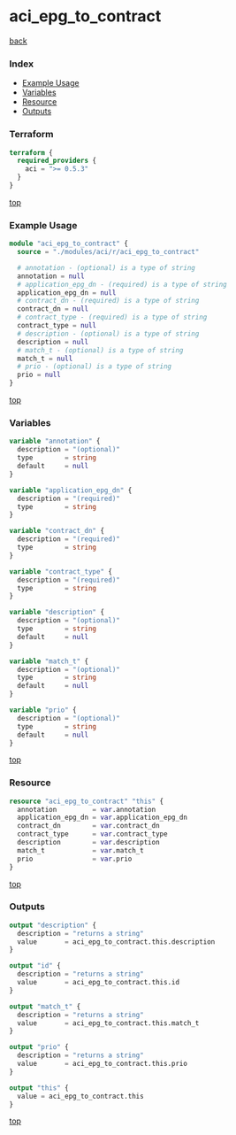 # aci_epg_to_contract

[back](../aci.md)

### Index

- [Example Usage](#example-usage)
- [Variables](#variables)
- [Resource](#resource)
- [Outputs](#outputs)

### Terraform

```terraform
terraform {
  required_providers {
    aci = ">= 0.5.3"
  }
}
```

[top](#index)

### Example Usage

```terraform
module "aci_epg_to_contract" {
  source = "./modules/aci/r/aci_epg_to_contract"

  # annotation - (optional) is a type of string
  annotation = null
  # application_epg_dn - (required) is a type of string
  application_epg_dn = null
  # contract_dn - (required) is a type of string
  contract_dn = null
  # contract_type - (required) is a type of string
  contract_type = null
  # description - (optional) is a type of string
  description = null
  # match_t - (optional) is a type of string
  match_t = null
  # prio - (optional) is a type of string
  prio = null
}
```

[top](#index)

### Variables

```terraform
variable "annotation" {
  description = "(optional)"
  type        = string
  default     = null
}

variable "application_epg_dn" {
  description = "(required)"
  type        = string
}

variable "contract_dn" {
  description = "(required)"
  type        = string
}

variable "contract_type" {
  description = "(required)"
  type        = string
}

variable "description" {
  description = "(optional)"
  type        = string
  default     = null
}

variable "match_t" {
  description = "(optional)"
  type        = string
  default     = null
}

variable "prio" {
  description = "(optional)"
  type        = string
  default     = null
}
```

[top](#index)

### Resource

```terraform
resource "aci_epg_to_contract" "this" {
  annotation         = var.annotation
  application_epg_dn = var.application_epg_dn
  contract_dn        = var.contract_dn
  contract_type      = var.contract_type
  description        = var.description
  match_t            = var.match_t
  prio               = var.prio
}
```

[top](#index)

### Outputs

```terraform
output "description" {
  description = "returns a string"
  value       = aci_epg_to_contract.this.description
}

output "id" {
  description = "returns a string"
  value       = aci_epg_to_contract.this.id
}

output "match_t" {
  description = "returns a string"
  value       = aci_epg_to_contract.this.match_t
}

output "prio" {
  description = "returns a string"
  value       = aci_epg_to_contract.this.prio
}

output "this" {
  value = aci_epg_to_contract.this
}
```

[top](#index)